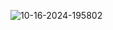 ![10-16-2024-195802](https://github.com/user-attachments/assets/07921304-4a0f-46fe-b87c-271f22733881)







